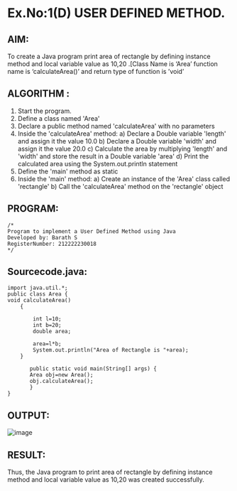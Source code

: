 # Ex.No:1(D) USER DEFINED METHOD.

## AIM:
To create a Java program print area of rectangle by defining instance method and local variable value as 10,20 .[Class Name is ‘Area’ function name is ‘calculateArea()’ and return type of function is ’void’

## ALGORITHM :
1.	Start the program.
2.	Define a class named 'Area'
3.	Declare a public method named 'calculateArea' with no parameters
4.	Inside the 'calculateArea' method:
a)	Declare a Double variable 'length' and assign it the value 10.0
b)	Declare a Double variable 'width' and assign it the value 20.0
c)	Calculate the area by multiplying 'length' and 'width' and store the result in a Double variable 'area'
d)	Print the calculated area using the System.out.println statement
5.	Define the 'main' method as static
6.	Inside the 'main' method:
a)	Create an instance of the 'Area' class called 'rectangle'
b)	Call the 'calculateArea' method on the 'rectangle' object

## PROGRAM:
 ```
/*
Program to implement a User Defined Method using Java
Developed by: Barath S
RegisterNumber: 212222230018
*/
```

## Sourcecode.java:
```
import java.util.*;
public class Area {
void calculateArea()
    {
        
        int l=10;
        int b=20;
        double area;
     
        area=l*b;
        System.out.println("Area of Rectangle is "+area);
    }
   
       public static void main(String[] args) {
       Area obj=new Area();
       obj.calculateArea();
       }
}
```
## OUTPUT:

![image](https://github.com/user-attachments/assets/11f4cdd9-cb6b-4971-9772-174d00c6a620)

## RESULT:
Thus, the Java program to print area of rectangle by defining instance method and local variable value as 10,20 was created successfully.
